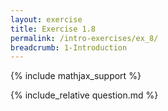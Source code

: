 ```yaml
---
layout: exercise
title: Exercise 1.8
permalink: /intro-exercises/ex_8/
breadcrumb: 1-Introduction
---
```


{% include mathjax_support %}

<div><i class="arrow-up loader" data-chapter="intro-exercises" data-exercise="ex_8" data-rating="0"></i></div>
{% include_relative question.md %}
